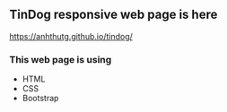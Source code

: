## TinDog responsive web page is here
https://anhthutg.github.io/tindog/

### This web page is using
- HTML
- CSS
- Bootstrap

